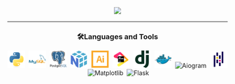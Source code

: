 
<div id="header" align="center">
  <img src="https://media.tenor.com/PFRrXZYV-g0AAAAC/aang-avatar.gif" width="50%"/>
</div>
<hr>

<div align="center">
  <h3>🛠️Languages and Tools</h3>
</div>

<div align="center">
  <img src="https://github.com/devicons/devicon/blob/master/icons/python/python-original.svg" title="Python"  alt="Python" width="40" height="40"/>&nbsp;
  <img src="https://github.com/devicons/devicon/blob/master/icons/mysql/mysql-original-wordmark.svg" title="MySQL"  alt="MySQL" width="40" height="40"/>&nbsp;
  <img src="https://github.com/devicons/devicon/blob/master/icons/postgresql/postgresql-original-wordmark.svg" title="PostgreSQL"  alt="PostgreSQL" width="40" height="40"/>&nbsp;
  <img src="https://github.com/devicons/devicon/blob/master/icons/numpy/numpy-original.svg" title="NumPy"  alt="NumPy" width="40" height="40"/>&nbsp;
  <img src="https://github.com/devicons/devicon/blob/master/icons/illustrator/illustrator-line.svg" title="AI"  alt="AI" width="40" height="40"/>&nbsp;
  <img src="https://github.com/devicons/devicon/blob/master/icons/jetbrains/jetbrains-original.svg" title="JB"  alt="JB" width="40" height="40"/>&nbsp;
  <img src="https://github.com/devicons/devicon/blob/master/icons/django/django-plain.svg" title="DJ"  alt="DJ" width="40" height="40"/>&nbsp;
  <img src="https://github.com/devicons/devicon/blob/master/icons/docker/docker-original.svg" title="Docker"  alt="Docker" width="40" height="40"/>&nbsp;
  <img src="https://avatars.githubusercontent.com/u/33784865?s=280&v=4" title="Aiogram"  alt="Aiogram" width="40" height="40"/>&nbsp;
  <img src="https://github.com/devicons/devicon/blob/master/icons/pandas/pandas-original.svg" title="Pandas"  alt="Pandas" width="40" height="40"/>&nbsp;
  <img src="https://seeklogo.com/images/M/matplotlib-logo-7676870AC0-seeklogo.com.png" title="Matplotlib"  alt="Matplotlib" width="40" height="40"/>&nbsp;
  <img src="https://static-00.iconduck.com/assets.00/flask-icon-2048x1826-nxzeqh6a.png" title="Flask"  alt="Flask" width="40" height="40"/>&nbsp;
</div>
